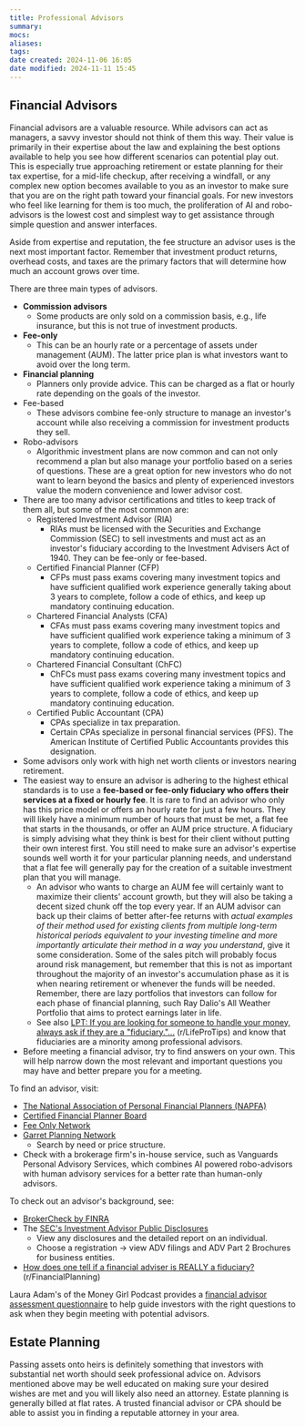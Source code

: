 ```yaml
---
title: Professional Advisors
summary: 
mocs: 
aliases: 
tags: 
date created: 2024-11-06 16:05
date modified: 2024-11-11 15:45
---
```

## Financial Advisors
Financial advisors are a valuable resource. While advisors can act as managers, a savvy investor should not think of them this way. Their value is primarily in their expertise about the law and explaining the best options available to help you see how different scenarios can potential play out. This is especially true approaching retirement or estate planning for their tax expertise, for a mid-life checkup, after receiving a windfall, or any complex new option becomes available to you as an investor to make sure that you are on the right path toward your financial goals. For new investors who feel like learning for them is too much, the proliferation of AI and robo-advisors is the lowest cost and simplest way to get assistance through simple question and answer interfaces.

Aside from expertise and reputation, the fee structure an advisor uses is the next most important factor. Remember that investment product returns, overhead costs, and taxes are the primary factors that will determine how much an account grows over time.

There are three main types of advisors.

- **Commission advisors**
	- Some products are only sold on a commission basis, e.g., life insurance, but this is not true of investment products.
- **Fee-only**
	- This can be an hourly rate or a percentage of assets under management (AUM). The latter price plan is what investors want to avoid over the long term.
- **Financial planning**
	- Planners only provide advice. This can be charged as a flat or hourly rate depending on the goals of the investor.
- Fee-based
	- These advisors combine fee-only structure to manage an investor's account while also receiving a commission for investment products they sell.
- Robo-advisors
	- Algorithmic investment plans are now common and can not only recommend a plan but also manage your portfolio based on a series of questions. These are a great option for new investors who do not want to learn beyond the basics and plenty of experienced investors value the modern convenience and lower advisor cost. 
- There are too many advisor certifications and titles to keep track of them all, but some of the most common are:
	- Registered Investment Advisor (RIA)
		- RIAs must be licensed with the Securities and Exchange Commission (SEC) to sell investments and must act as an investor's fiduciary<!-- #update_with_instant_preview --> according to the Investment Advisers Act of 1940. They can be fee-only or fee-based.
	- Certified Financial Planner (CFP)
		- CFPs must pass exams covering many investment topics and have sufficient qualified work experience generally taking about 3 years to complete, follow a code of ethics, and keep up mandatory continuing education.
	- Chartered Financial Analysts (CFA)
		- CFAs must pass exams covering many investment topics and have sufficient qualified work experience taking a minimum of 3 years to complete, follow a code of ethics, and keep up mandatory continuing education. 
	- Chartered Financial Consultant (ChFC) 
		- ChFCs must pass exams covering many investment topics and have sufficient qualified work experience taking a minimum of 3 years to complete, follow a code of ethics, and keep up mandatory continuing education.
	- Certified Public Accountant (CPA)
		- CPAs specialize in tax preparation.
		- Certain CPAs specialize in personal financial services (PFS). The American Institute of Certified Public Accountants provides this designation.
- Some advisors only work with high net worth clients or investors nearing retirement.
- The easiest way to ensure an advisor is adhering to the highest ethical standards is to use a **fee-based or fee-only fiduciary who offers their services at a fixed or hourly fee**<!-- #update_with_instant_preview -->. It is rare to find an advisor who only has this price model or offers an hourly rate for just a few hours. They will likely have a minimum number of hours that must be met, a flat fee that starts in the thousands, or offer an AUM price structure. A fiduciary is simply advising what they think is best for their client without putting their own interest first. You still need to make sure an advisor's expertise sounds well worth it for your particular planning needs, and understand that a flat fee will generally pay for the creation of a suitable investment plan that you will manage. 
	- An advisor who wants to charge an AUM fee will certainly want to maximize their clients' account growth, but they will also be taking a decent sized chunk off the top every year. If an AUM advisor can back up their claims of better after-fee returns with *actual examples of their method used for existing clients from multiple long-term historical periods equivalent to your investing timeline and more importantly articulate their method in a way you understand*, give it some consideration. Some of the sales pitch will probably focus around risk management, but remember that this is not as important throughout the majority of an investor's accumulation phase as it is when nearing retirement or whenever the funds will be needed. Remember, there are lazy portfolios that investors can follow for each phase of financial planning, such Ray Dalio's All Weather Portfolio that aims to protect earnings later in life.
	- See also [LPT: If you are looking for someone to handle your money, always ask if they are a "fiduciary."...](https://www.reddit.com/r/LifeProTips/comments/utur14/comment/i9btcid/) (r/LifeProTips) and know that fiduciaries are a minority among professional advisors.
- Before meeting a financial advisor, try to find answers on your own. This will help narrow down the most relevant and important questions you may have and better prepare you for a meeting.

To find an advisor, visit:

- [The National Association of Personal Financial Planners (NAPFA)](https://www.napfa.org/)
- [Certified Financial Planner Board](https://www.cfp.net/)
- [Fee Only Network](https://www.feeonlynetwork.com/)
- [Garret Planning Network](https://directory.garrettplanningnetwork.com/search-member-profiles)
	- Search by need or price structure.
- Check with a brokerage firm's in-house service, such as Vanguards Personal Advisory Services, which combines AI powered robo-advisors with human advisory services for a better rate than human-only advisors.

To check out an advisor's background, see:

- [BrokerCheck by FINRA](https://brokercheck.finra.org/)
- The [SEC's Investment Advisor Public Disclosures](https://adviserinfo.sec.gov/)
	- View any disclosures and the detailed report on an individual.
	- Choose a registration -> view ADV filings and ADV Part 2 Brochures for business entities.
- [How does one tell if a financial adviser is REALLY a fiduciary?](https://www.reddit.com/r/FinancialPlanning/comments/18h4dis/comment/kd8jrmh/) (r/FinancialPlanning)

Laura Adam's of the Money Girl Podcast provides a [financial advisor assessment questionnaire](https://lauradadams.com/freebies) to help guide investors with the right questions to ask when they begin meeting with potential advisors.
## Estate Planning
Passing assets onto heirs is definitely something that investors with substantial net worth should seek professional advice on. Advisors mentioned above may be well educated on making sure your desired wishes are met and you will likely also need an attorney. Estate planning is generally billed at flat rates. A trusted financial advisor or CPA should be able to assist you in finding a reputable attorney in your area.
